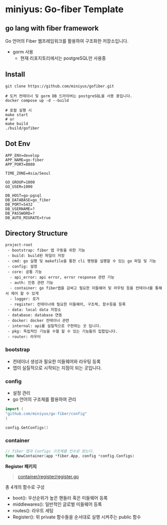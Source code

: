 # miniyus: Go-fiber Template

## go lang with fiber framework

Go 언어의 Fiber 웹프레임워크를 활용하여 구조화한 저장소입니다.

- gorm 사용
    - 현재 리포지토리에서는 postgreSQL만 사용중

## Install

```shell
git clone https://github.com/miniyus/gofiber.git

# 도커 컨테이너 및 gorm DB 드라이버는 postgreSQL을 사용 중입니다.
docker compose up -d --build 

# 로컬 실행 시
make start
# or
make build
./build/gofiber
```

## Dot Env

```shell
APP_ENV=develop
APP_NAME=go-fiber
APP_PORT=8080

TIME_ZONE=Asia/Seoul

GO_GROUP=1000
GO_USER=1000

DB_HOST=go-pgsql
DB_DATABASE=go_fiber
DB_PORT=5432
DB_USERNAME=?
DB_PASSWORD=?
DB_AUTO_MIGRATE=true

```

## Directory Structure

```shell
project-root
 - bootstrap: fiber 앱 구동을 위한 기능
 - build: build된 파일이 저장
 - cmd: go 실행 및 makefile을 통한 cli 명령을 실행할 수 있는 go 파일 및 기능
 - config: 설정
 - core: 공통 기능
  - api_error: api error, error response 관련 기능
  - auth: 인증 관련 기능
  - container: go fiber앱을 감싸고 필요한 미들웨어 및 라우팅 등을 컨테이너를 통해서 제어 할 수 있게
  - logger: 로거
  - register: 컨테이너에 필요한 미들웨어, 구조체, 함수등을 등록
 - data: local data 저장소
 - database: database 연동
 - docker: docker 컨테이너 관련
 - internal: api를 실질적으로 구현하는 곳 입니다.
 - pkg: 독립적인 기능을 수핼 할 수 있는 기능들의 집합입니다.
 - router: 라우터
```

### bootstrap

- 컨테이너 생성과 필요한 미들웨어와 라우팅 등록
- 앱이 실질적으로 시작되는 지점이 되는 곳입니다.

### config

- 설정 관리
- go 언어의 구조체를 활용하여 관리

```go
import (
"github.com/miniyus/go-fiber/config"
)

config.GetConfigs()
```

### container

```go
// fiber 앱과 Configs 구조체를 인수로 받는다.
func NewContainer(app *fiber.App, config *config.Configs)


```

**Register 패키지**
> [container/register/register.go](core/register/register.go)

총 4개의 함수로 구성

- boot(): 우선순위가 높은 핸들러 혹은 미들웨어 등록
- middlewares(): 일반적인 글로벌 미들웨어 등록
- routes(): 라우트 세팅
- Register(): 위 private 함수들을 순서대로 실행 시켜주는 public 함수

